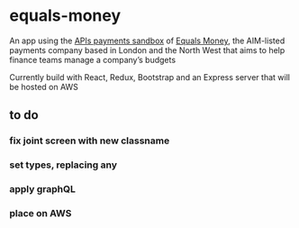 # equals-money

An app using the [APIs payments sandbox](https://equalsmoney.com/developer/api-docs) of [Equals Money](https://equalsmoney.com/), the AIM-listed payments company based in London and the North West that aims to help finance teams manage a company’s budgets

Currently build with React, Redux, Bootstrap and an Express server that will be hosted on AWS

## to do ##

### fix joint screen with new classname ###
### set types, replacing any  ###
### apply graphQL ###
### place on AWS  ###